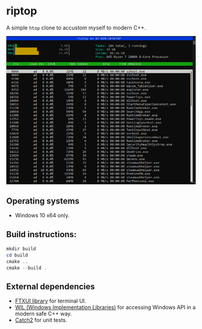 # riptop

A simple `htop` clone to accustom myself to modern C++.

![riptop_basic](doc/riptop_basic.png)

## Operating systems

* Windows 10 x64 only.


## Build instructions:
```powershell
mkdir build
cd build
cmake ..
cmake --build .
```

## External dependencies

* [FTXUI library](https://github.com/ArthurSonzogni/ftxui) for terminal UI.
* [WIL (Windows Implementation Libraries)](https://github.com/microsoft/wil) for accessing Windows API in a modern safe C++ way.
* [Catch2](https://github.com/catchorg/Catch2) for unit tests.

